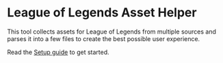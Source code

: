 # League of Legends Asset Helper

This tool collects assets for League of Legends from multiple sources and parses it into a few files to create the best possible user experience. 

Read the [Setup guide](https://github.com/DarkIntaqt/lolassethelper/blob/master/SETUP.md) to get started.
